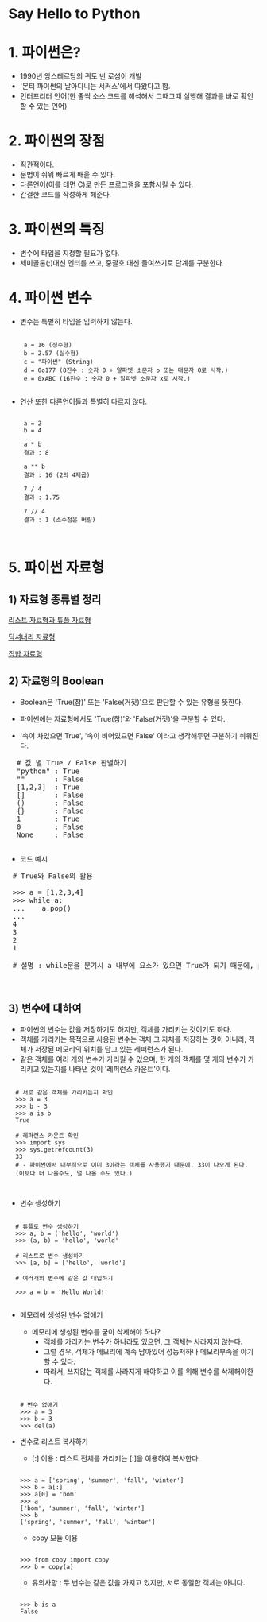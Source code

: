Say Hello to Python
===================

# 1. 파이썬은?

 - 1990년 암스테르담의 귀도 반 로섬이 개발
 - '몬티 파이썬의 날아다니는 서커스'에서 따왔다고 함.
 - 인터프리터 언어(한 줄씩 소스 코드를 해석해서 그때그때 실행해 결과를 바로 확인할 수 있는 언어)


# 2. 파이썬의 장점

 - 직관적이다.
 - 문법이 쉬워 빠르게 배울 수 있다.
 - 다른언어(이를 테면 C)로 만든 프로그램을 포함시킬 수 있다.
 - 간결한 코드를 작성하게 해준다.

# 3. 파이썬의 특징

 - 변수에 타입을 지정할 필요가 없다.
 - 세미콜론(;)대신 엔터를 쓰고, 중괄호 대신 들여쓰기로 단계를 구분한다.

# 4. 파이썬 변수

 - 변수는 특별히 타입을 입력하지 않는다.
    <pre><code>
    a = 16 (정수형)
    b = 2.57 (실수형)
    c = "파이썬" (String)
    d = 0o177 (8진수 : 숫자 0 + 알파벳 소문자 o 또는 대문자 O로 시작.)
    e = 0xABC (16진수 : 숫자 0 + 알파벳 소문자 x로 시작.)
    </code></pre>

 - 연산 또한 다른언어들과 특별히 다르지 않다.
    <pre><code>
    a = 2
    b = 4
    
    a * b
    결과 : 8
    
    a ** b
    결과 : 16 (2의 4제곱)

    7 / 4
    결과 : 1.75
    
    7 // 4
    결과 : 1 (소수점은 버림)

    </code></pre>

# 5. 파이썬 자료형 

## 1) 자료형 종류별 정리

[리스트 자료형과 튜플 자료형](https://github.com/pleasantlife/SayHelloToPython/blob/master/python_list_and_tuple.md)

[딕셔너리 자료형](https://github.com/pleasantlife/SayHelloToPython/blob/master/python_dictionary.md)

[집합 자료형](https://github.com/pleasantlife/SayHelloToPython/blob/master/python_set_type.md)    

## 2) 자료형의 Boolean

 - Boolean은 'True(참)' 또는 'False(거짓)'으로 판단할 수 있는 유형을 뜻한다.

 - 파이썬에는 자료형에서도 'True(참)'와 'False(거짓)'을 구분할 수 있다.
 - '속이 차있으면 True', '속이 비어있으면 False' 이라고 생각해두면 구분하기 쉬워진다.

  <pre>
  # 값 별 True / False 판별하기
  "python" : True
  ""       : False
  [1,2,3]  : True
  []       : False
  ()       : False
  {}       : False
  1        : True
  0        : False
  None     : False
  </pre>

 - 코드 예시

 <pre>
 # True와 False의 활용
 
 >>> a = [1,2,3,4]
 >>> while a:
 ...    a.pop()
 ...
 4
 3
 2
 1
 
 # 설명 : while문을 분기시 a 내부에 요소가 있으면 True가 되기 때문에, pop()이 실행된 후 다시 while문으로 돌아간다. 이 과정을 a 내부에 요소가 없을때까지 반복하게 되고, 요소가 없을 때 while문을 빠져나온다.  

 </pre>

 ## 3) 변수에 대하여

  - 파이썬의 변수는 값을 저장하기도 하지만, 객체를 가리키는 것이기도 하다.
  - 객체를 가리키는 목적으로 사용된 변수는 객체 그 자체를 저장하는 것이 아니라, 객체가 저장된 메모리의 위치를 담고 있는 레퍼런스가 된다.
  - 같은 객체를 여러 개의 변수가 가리킬 수 있으며, 한 개의 객체를 몇 개의 변수가 가리키고 있는지를 나타낸 것이 '레퍼런스 카운트'이다.

  <pre><code>
  # 서로 같은 객체를 가리키는지 확인
  >>> a = 3
  >>> b - 3
  >>> a is b
  True

  # 레퍼런스 카운트 확인
  >>> import sys
  >>> sys.getrefcount(3)
  33
  # - 파이썬에서 내부적으로 이미 3이라는 객체를 사용했기 때문에, 33이 나오게 된다.
  (이보다 더 나올수도, 덜 나올 수도 있다.)

  </code></pre>

 - 변수 생성하기

  <pre><code>
  # 튜플로 변수 생성하기
  >>> a, b = ('hello', 'world')
  >>> (a, b) = 'hello', 'world'

  # 리스트로 변수 생성하기
  >>> [a, b] = ['hello', 'world']
  
  # 여러개의 변수에 같은 값 대입하기

  >>> a = b = 'Hello World!'
  </code></pre>

- 메모리에 생성된 변수 없애기
 
  - 메모리에 생성된 변수를 굳이 삭제해야 하나?
    -  객체를 가리키는 변수가 하나라도 있으면, 그 객체는 사라지지 않는다.
    -  그럴 경우, 객체가 메모리에 계속 남아있어 성능저하나 메모리부족을 야기할 수 있다.
    -  따라서, 쓰지않는 객체를 사라지게 해야하고 이를 위해 변수를 삭제해야한다.

  <pre><code>
  # 변수 없애기
  >>> a = 3
  >>> b = 3
  >>> del(a)
  </code></pre>

- 변수로 리스트 복사하기

  - [:] 이용 : 리스트 전체를 가리키는 [:]을 이용하여 복사한다.

  <pre><code>
  >>> a = ['spring', 'summer', 'fall', 'winter']
  >>> b = a[:]
  >>> a[0] = 'bom'
  >>> a
  ['bom', 'summer', 'fall', 'winter']
  >>> b
  ['spring', 'summer', 'fall', 'winter']
  </code></pre>

  - copy 모듈 이용

  <pre><code>
  >>> from copy import copy
  >>> b = copy(a)
  </code></pre>

  - 유의사항 : 두 변수는 같은 값을 가지고 있지만, 서로 동일한 객체는 아니다.

  <pre><code>
  >>> b is a
  False
  </code></pre> 



